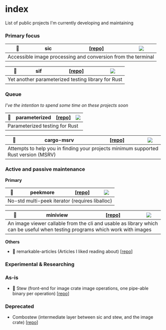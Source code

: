 <!-- This index is mainly for me <3 -->
# index
List of public projects I'm currently developing and maintaining

### Primary focus

<table><thead><tr>
  <th>🦜</th>
  <th>sic</th>
  <th> <a href="https://github.com/foresterre/sic">[repo]</a> </th>
  <th> <img src="https://img.shields.io/github/last-commit/foresterre/sic?logo=rust&style=flat-square"/> </th>
</tr></thead><tbody><tr>
  <td colspan=4>Accessible image processing and conversion from the terminal</td>
</tr></tbody></table>

<table><thead><tr>
  <th>🐺</th>
  <th>sif</th>
  <th> <a href="https://github.com/foresterre/sif">[repo]</a> </th>
  <th> <img src="https://img.shields.io/github/last-commit/foresterre/sif?logo=rust&style=flat-square"/> </th>
</tr></thead><tbody><tr>
  <td colspan=4>Yet another parameterized testing library for Rust</td>
</tr></tbody></table>

### Queue 
_I've the intention to spend some time on these projects soon_

<table><thead><tr>
  <th>🐑</th>
  <th>parameterized</th>
  <th> <a href="https://github.com/foresterre/parameterized">[repo]</a> </th>
  <th> <img src="https://img.shields.io/github/last-commit/foresterre/parameterized?logo=rust&style=flat-square"/> </th>
</tr></thead><tbody><tr>
  <td colspan=4>Parameterized testing for Rust</td>
</tr></tbody></table>

<table><thead><tr>
  <th>🦀</th>
  <th>cargo-msrv</th>
  <th> <a href="https://github.com/foresterre/cargo-msrv">[repo]</a> </th>
  <th> <img src="https://img.shields.io/github/last-commit/foresterre/cargo-msrv?logo=rust&style=flat-square"/> </th>
</tr></thead><tbody><tr>
  <td colspan=4>Attempts to help you in finding your projects minimum supported Rust version (MSRV)</td>
</tr></tbody></table>

### Active and passive maintenance

**Primary**

<table><thead><tr>
  <th>👀</th>
  <th>peekmore</th>
  <th> <a href="https://github.com/foresterre/peekmore">[repo]</a> </th>
  <th> <img src="https://img.shields.io/github/last-commit/foresterre/peekmore?logo=rust&style=flat-square"/> </th>
</tr></thead><tbody><tr>
  <td colspan=4>No-std multi-peek iterator (requires liballoc) </td>
</tr></tbody></table>

<table><thead><tr>
  <th>🏮</th>
  <th>miniview</th>
  <th> <a href="https://github.com/foresterre/miniview">[repo]</a> </th>
  <th> <img src="https://img.shields.io/github/last-commit/foresterre/miniview?logo=rust&style=flat-square"/> </th>
</tr></thead><tbody><tr>
  <td colspan=4>An image viewer callable from the cli and usable as library which can be useful when testing programs which work with images</td>
</tr></tbody></table>

**Others**

* 📖 remarkable-articles (Articles I liked reading about) [[repo](https://github.com/foresterre/remarkable-articles)]


### Experimental & Researching

<!-- not public yet
<table><thead><tr>
  <th>🐦</th>
  <th>starling</th>
  <th> <a href="https://github.com/foresterre/starling">[repo]</a> </th>
  <th> <img src="https://img.shields.io/github/last-commit/foresterre/starling?logo=rust&style=flat-square"/> </th>
</tr></thead><tbody><tr>
  <td colspan=3>a Wren implementation</td>
  <td>status: slowly developing</td>
</tr></tbody></table>

-->

### As-is

* 🍲 Stew (front-end for image crate image operations, one pipe-able binary per operation) [[repo](https://github.com/foresterre/stew)]

### Deprecated

* Combostew (intermediate layer between sic and stew, and the image crate) [[repo](https://github.com/foresterre/combostew)]



<!-- maintenance status inspirational naming: https://doc.rust-lang.org/cargo/reference/manifest.html#the-badges-section 
actively-developed => developing
... => intent to develop actively next
passively-maintained => maintaining
experimental
as-is
deprecated

-->
